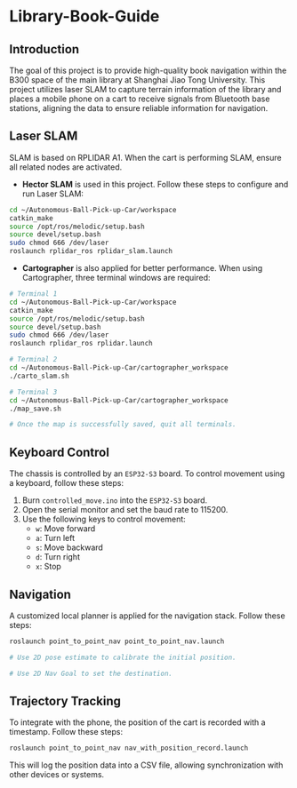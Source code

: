 # Library-Book-Guide

## Introduction

The goal of this project is to provide high-quality book navigation within the B300 space of the main library at Shanghai Jiao Tong University. This project utilizes laser SLAM to capture terrain information of the library and places a mobile phone on a cart to receive signals from Bluetooth base stations, aligning the data to ensure reliable information for navigation.

## Laser SLAM

SLAM is based on RPLIDAR A1. When the cart is performing SLAM, ensure all related nodes are activated.

- **Hector SLAM** is used in this project. Follow these steps to configure and run Laser SLAM:

```bash
cd ~/Autonomous-Ball-Pick-up-Car/workspace
catkin_make
source /opt/ros/melodic/setup.bash
source devel/setup.bash
sudo chmod 666 /dev/laser
roslaunch rplidar_ros rplidar_slam.launch
```

- **Cartographer** is also applied for better performance. When using Cartographer, three terminal windows are required:

```bash
# Terminal 1
cd ~/Autonomous-Ball-Pick-up-Car/workspace
catkin_make
source /opt/ros/melodic/setup.bash
source devel/setup.bash
sudo chmod 666 /dev/laser
roslaunch rplidar_ros rplidar.launch

# Terminal 2
cd ~/Autonomous-Ball-Pick-up-Car/cartographer_workspace
./carto_slam.sh

# Terminal 3
cd ~/Autonomous-Ball-Pick-up-Car/cartographer_workspace
./map_save.sh

# Once the map is successfully saved, quit all terminals.
```

## Keyboard Control

The chassis is controlled by an `ESP32-S3` board. To control movement using a keyboard, follow these steps:

1. Burn `controlled_move.ino` into the `ESP32-S3` board.
2. Open the serial monitor and set the baud rate to 115200.
3. Use the following keys to control movement:
   - `w`: Move forward
   - `a`: Turn left
   - `s`: Move backward
   - `d`: Turn right
   - `x`: Stop

## Navigation

A customized local planner is applied for the navigation stack. Follow these steps:

```bash
roslaunch point_to_point_nav point_to_point_nav.launch

# Use 2D pose estimate to calibrate the initial position.

# Use 2D Nav Goal to set the destination.
```

## Trajectory Tracking

To integrate with the phone, the position of the cart is recorded with a timestamp. Follow these steps:

```bash
roslaunch point_to_point_nav nav_with_position_record.launch
```

This will log the position data into a CSV file, allowing synchronization with other devices or systems.

